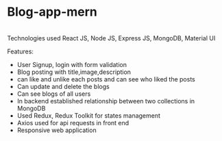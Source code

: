 # Blog-app-mern


<br/>
Technologies used React JS, Node JS, Express JS, MongoDB, Material UI
<br/>



Features:

- User Signup, login with form validation
- Blog posting with title,image,description
- can like and unlike each posts and can see who liked the posts
- Can update and delete the blogs
- Can see blogs of all users
- In backend established relationship between two collections in MongoDB
- Used Redux, Redux Toolkit for states management
- Axios used for api requests in front end
- Responsive web application
